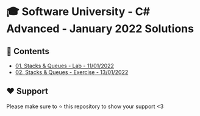 # :mortar_board: Software University - C# Advanced - January 2022 Solutions

## :orange_book: Contents 
* [01. Stacks & Queues - Lab - 11/01/2022](https://github.com/vassdeniss/software-university-courses/tree/master/csharp-advanced/01.StacksQueues) 
* [02. Stacks & Queues - Exercise - 13/01/2022](https://github.com/vassdeniss/software-university-courses/tree/master/csharp-advanced/02.StacksQueuesExercise) 

## :heart: Support
Please make sure to :star: this repository to show your support <3